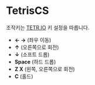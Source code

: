 # TetrisCS

조작키는 [TETR.IO](https://tetr.io) 키 설정을 따릅니다.

- **← →** (좌우 이동)
- **↑** (오른쪽으로 회전)
- **↓** (소프트 드롭)
- **Space** (하드 드롭)
- **Z X** (왼쪽, 오른쪽으로 회전)
- **C** (홀드)
